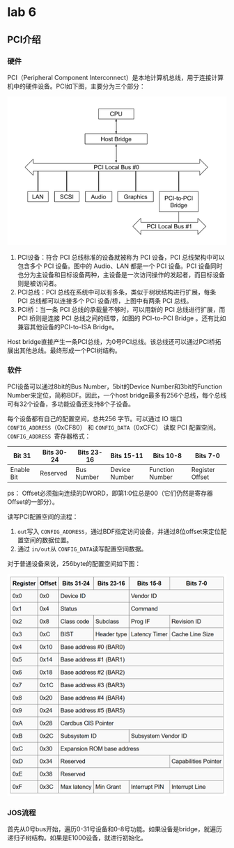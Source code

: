 # lab 6

## PCI介绍

### 硬件

PCI（Peripheral Component Interconnect）是本地计算机总线，用于连接计算机中的硬件设备。PCI如下图，主要分为三个部分：

![pci架构](./img/pciArch.png "PCI总线架构")

1. PCI设备：符合 PCI 总线标准的设备就被称为 PCI 设备，PCI 总线架构中可以包含多个 PCI 设备。图中的 Audio、LAN 都是一个 PCI 设备。PCI 设备同时也分为主设备和目标设备两种，主设备是一次访问操作的发起者，而目标设备则是被访问者。
2. PCI总线：PCI 总线在系统中可以有多条，类似于树状结构进行扩展，每条 PCI 总线都可以连接多个 PCI 设备/桥，上图中有两条 PCI 总线。
3. PCI桥：当一条 PCI 总线的承载量不够时，可以用新的 PCI 总线进行扩展，而 PCI 桥则是连接 PCI 总线之间的纽带，如图的 PCI-to-PCI Bridge 。还有比如兼容其他设备的PCI-to-ISA Bridge。

Host bridge直接产生一条PCI总线，为0号PCI总线。该总线还可以通过PCI桥拓展出其他总线。最终形成一个PCI树结构。

### 软件

PCI设备可以通过8bit的Bus Number，5bit的Device Number和3bit的Function Number来定位，简称BDF。因此，一个host bridge最多有256个总线，每个总线可有32个设备，多功能设备还支持8个子设备。

每个设备都有自己的配置空间，总共256 字节。可以通过 IO 端口 `CONFIG_ADDRESS`（0xCF80） 和 `CONFIG_DATA`（0xCFC） 读取 PCI 配置空间。`CONFIG_ADDRESS `寄存器格式：

| Bit 31     | Bits 30-24 | Bits 23-16 | Bits 15-11    | Bits 10-8       | Bits 7-0        |
| ---------- | ---------- | ---------- | ------------- | --------------- | --------------- |
| Enable Bit | Reserved   | Bus Number | Device Number | Function Number | Register Offset |

ps： Offset必须指向连续的DWORD，即第1:0位总是00（它们仍然是寄存器Offset的一部分）。

读写PCI配置空间的流程：

1. `out`写入 `CONFIG_ADDRESS`，通过BDF指定访问设备，并通过8位offset来定位配置空间的数据位置。
2. 通过 `in/out`从 `CONFIG_DATA`读写配置空间数据。

对于普通设备来说，256byte的配置空间如下图：

![PCI配置空间](img/pciConfigSpace.png "PCI配置空间")

### JOS流程

首先从0号bus开始，遍历0-31号设备和0-8号功能。如果设备是bridge，就遍历递归子树结构。如果是E1000设备，就进行初始化。
